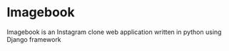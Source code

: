 # Imagebook
Imagebook is an Instagram clone web application written in python using Django framework
